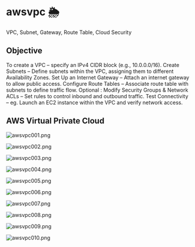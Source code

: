 # awsvpc 🌦️
VPC, Subnet, Gateway, Route Table, Cloud Security

## Objective
To create a VPC – specify an IPv4 CIDR block (e.g., 10.0.0.0/16).
Create Subnets – Define subnets within the VPC, assigning them to different Availability Zones.
Set Up an Internet Gateway – Attach an internet gateway to allow public access.
Configure Route Tables – Associate route table with subnets to define traffic flow.
Optional : Modify Security Groups & Network ACLs – Set rules to control inbound and outbound traffic.
Test Connectivity – eg. Launch an EC2 instance within the VPC and verify network access.



## AWS Virtual Private Cloud


![awsvpc001.png](https://docs.aws.amazon.com/images/vpc/latest/userguide/images/how-it-works.png)

![awsvpc002.png](./media/awsvpc002.png)

![awsvpc003.png](./media/awsvpc003.png)

![awsvpc004.png](./media/awsvpc004.png)

![awsvpc005.png](./media/awsvpc005.png)

![awsvpc006.png](./media/awsvpc006.png)

![awsvpc007.png](./media/awsvpc007.png)

![awsvpc008.png](./media/awsvpc008.png)

![awsvpc009.png](./media/awsvpc009.png)

![awsvpc010.png](./media/awsvpc010.png)

[//]: ![awsvpc011.png](./media/awsvpc011.png)

